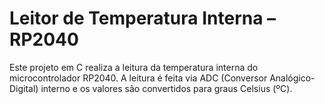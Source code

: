 <H1>Leitor de Temperatura Interna – RP2040 </H1>
Este projeto em C realiza a leitura da temperatura interna do microcontrolador RP2040. A leitura é feita via ADC (Conversor Analógico-Digital) interno e os valores são convertidos para graus Celsius (ºC).
